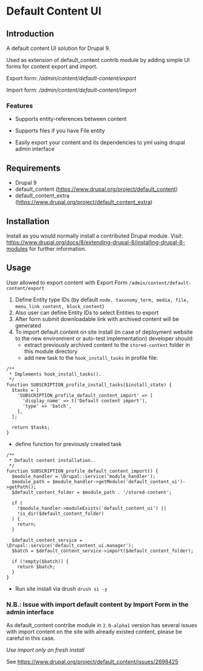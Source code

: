 # Default Content UI

## Introduction
A default content UI solution for Drupal 9.

Used as extension of default_content contrib module by adding simple UI forms for content export and import.

Export form: _/admin/content/default-content/export_

Import form: _/admin/content/default-content/import_

###  Features

* Supports entity-references between content

* Supports files if you have File entity

* Easily export your content and its dependencies to yml using drupal admin interface

## Requirements
* Drupal 9
* default_content (https://www.drupal.org/project/default_content)
* default_content_extra (https://www.drupal.org/project/default_content_extra)

## Installation
Install as you would normally install a contributed Drupal module. Visit:
https://www.drupal.org/docs/8/extending-drupal-8/installing-drupal-8-modules
for further information.

## Usage
User allowed to export content with Export Form `/admin/content/default-content/export`
1. Define Entity type IDs (by default `node, taxonomy_term, media, file, menu_link_content, block_content`)
2. Also user can define Entity IDs to select Entities to export
3. After form submit downloadable link with archived content will be generated
4. To import default content on site install (in case of deployment website to the new environment or auto-test implementation) developer should:
   * extract previously archived content to the `stored-content` folder in this module directory
   * add new task to the `hook_install_tasks` in profile file:
```
/**
 * Implements hook_install_tasks().
 */
function SUBSCRIPTION_profile_install_tasks($install_state) {
  $tasks = [
    'SUBSCRIPTION_profile_default_content_import' => [
      'display_name' => t('Default content import'),
      'type' => 'batch',
    ],
  ];

  return $tasks;
}
```
   * define function for previously created task
```
/**
 * Default content installation..
 */
function SUBSCRIPTION_profile_default_content_import() {
  $module_handler = \Drupal::service('module_handler');
  $module_path = $module_handler->getModule('default_content_ui')->getPath();
  $default_content_folder = $module_path . '/stored-content';

  if (
    !$module_handler->moduleExists('default_content_ui') ||
    !is_dir($default_content_folder)
  ) {
    return;
  }

  $default_content_service = \Drupal::service('default_content_ui.manager');
  $batch = $default_content_service->import($default_content_folder);

  if (!empty($batch)) {
    return $batch;
  }
}
```
  * Run site install via drush `drush si -y`

### N.B.: Issue with import default content by Import Form in the admin interface
As default_content contribe module in `2.0-alpha1` version has several issues with import content on the site with already existed content, please be careful in this case.

*Use import only on fresh install*

See https://www.drupal.org/project/default_content/issues/2698425
